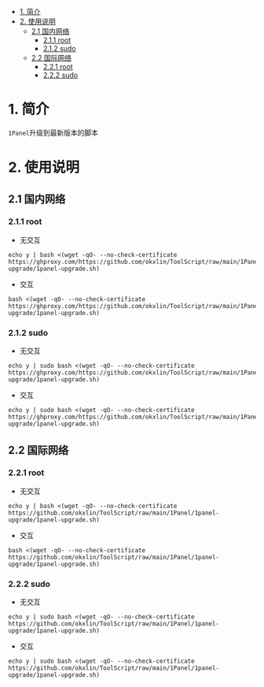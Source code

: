 - [1. 简介](#1-简介)
- [2. 使用说明](#2-使用说明)
  - [2.1 国内网络](#21-国内网络)
    - [2.1.1 root](#211-root)
    - [2.1.2 sudo](#212-sudo)
  - [2.2 国际网络](#22-国际网络)
    - [2.2.1 root](#221-root)
    - [2.2.2 sudo](#222-sudo)

# 1. 简介
`1Panel`升级到最新版本的脚本

# 2. 使用说明
## 2.1 国内网络
### 2.1.1 root
- 无交互
```
echo y | bash <(wget -qO- --no-check-certificate https://ghproxy.com/https://github.com/okxlin/ToolScript/raw/main/1Panel/1panel-upgrade/1panel-upgrade.sh)
```

- 交互
```
bash <(wget -qO- --no-check-certificate https://ghproxy.com/https://github.com/okxlin/ToolScript/raw/main/1Panel/1panel-upgrade/1panel-upgrade.sh)
```

### 2.1.2 sudo
- 无交互
```
echo y | sudo bash <(wget -qO- --no-check-certificate https://ghproxy.com/https://github.com/okxlin/ToolScript/raw/main/1Panel/1panel-upgrade/1panel-upgrade.sh)
```

- 交互
```
echo y | sudo bash <(wget -qO- --no-check-certificate https://ghproxy.com/https://github.com/okxlin/ToolScript/raw/main/1Panel/1panel-upgrade/1panel-upgrade.sh)
```

## 2.2 国际网络
### 2.2.1 root
- 无交互
```
echo y | bash <(wget -qO- --no-check-certificate https://github.com/okxlin/ToolScript/raw/main/1Panel/1panel-upgrade/1panel-upgrade.sh)
```

- 交互
```
bash <(wget -qO- --no-check-certificate https://github.com/okxlin/ToolScript/raw/main/1Panel/1panel-upgrade/1panel-upgrade.sh)
```

### 2.2.2 sudo
- 无交互
```
echo y | sudo bash <(wget -qO- --no-check-certificate https://github.com/okxlin/ToolScript/raw/main/1Panel/1panel-upgrade/1panel-upgrade.sh)
```

- 交互
```
echo y | sudo bash <(wget -qO- --no-check-certificate https://github.com/okxlin/ToolScript/raw/main/1Panel/1panel-upgrade/1panel-upgrade.sh)
```
